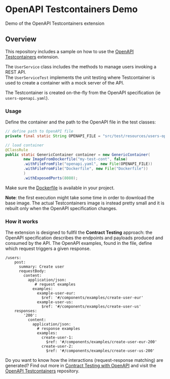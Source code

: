 # OpenAPI Testcontainers Demo
Demo of the OpenAPI Testcontainers extension

## Overview

This repository includes a sample on how to use the [OpenAPI Testcontainers](https://github.com/gcatanese/openapi-testcontainers) extension.

The `UserService` class includes the methods to manage users invoking a REST API.  
The `UserServiceTest` implements the unit testing where Testcontainer is used to create a container with a mock 
server of the API.

The Testcontainer is created on-the-fly from the OpenAPI specification (ie `users-openapi.yaml`).

### Usage

Define the container and the path to the OpenAPI file in the test classes:
```java
// define path to OpenAPI file
private final static String OPENAPI_FILE = "src/test/resources/users-openapi.yaml";

// load container
@ClassRule
public static GenericContainer container = new GenericContainer(
        new ImageFromDockerfile("my-test-cont", false)
        .withFileFromFile("openapi.yaml", new File(OPENAPI_FILE))
        .withFileFromFile("Dockerfile", new File("Dockerfile"))
        )
        .withExposedPorts(8080);
```
Make sure the [Dockerfile](https://github.com/gcatanese/openapi-testcontainers-demo/blob/main/Dockerfile) is available in your project.

**Note**: the first execution might take some time in order to download the base image. The actual Testcontainers image is instead pretty small and it is rebuilt only when the OpenAPI specification changes. 

### How it works

The extension is designed to fullfil the **Contract Testing** approach: the OpenAPI specification describes the endpoints and payloads
produced and consumed by the API. The OpenAPI examples, found in the file, define which request triggers a given response.
```
/users:
    post:
      summary: Create user
      requestBody:
        content:
          application/json:
             # request examples
            examples:
              example-user-eur:
                $ref: '#/components/examples/create-user-eur'
              example-user-us:
                $ref: '#/components/examples/create-user-us'
    responses:
        '200':
          content:
            application/json:
              # response examples
              examples:
                create-user-1:
                  $ref: '#/components/examples/create-user-eur-200'
                create-user-2:
                  $ref: '#/components/examples/create-user-us-200'        
```
Do you want to know how the interactions (request-response matching) are generated?
Find out more in [Contract Testing with OpenAPI](https://medium.com/geekculture/contract-testing-with-openapi-42267098ddc7) and
visit the [OpenAPI Testcontainers](https://github.com/gcatanese/openapi-testcontainers) repository.





